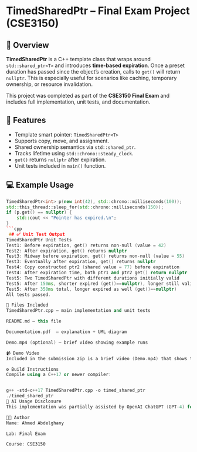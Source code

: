 # TimedSharedPtr – Final Exam Project (CSE3150)

## 🧠 Overview

**TimedSharedPtr** is a C++ template class that wraps around `std::shared_ptr<T>` and introduces **time-based expiration**. Once a preset duration has passed since the object’s creation, calls to `get()` will return `nullptr`. This is especially useful for scenarios like caching, temporary ownership, or resource invalidation.

This project was completed as part of the **CSE3150 Final Exam** and includes full implementation, unit tests, and documentation.

## 🔧 Features

- Template smart pointer: `TimedSharedPtr<T>`
- Supports copy, move, and assignment.
- Shared ownership semantics via `std::shared_ptr`.
- Tracks lifetime using `std::chrono::steady_clock`.
- `get()` returns `nullptr` after expiration.
- Unit tests included in `main()` function.

## 💻 Example Usage

```cpp
TimedSharedPtr<int> p(new int(42), std::chrono::milliseconds(100));
std::this_thread::sleep_for(std::chrono::milliseconds(150));
if (p.get() == nullptr) {
    std::cout << "Pointer has expired.\n";
}
```cpp
 ## ✅ Unit Test Output
TimedSharedPtr Unit Tests
Test1: Before expiration, get() returns non-null (value = 42)
Test2: After expiration, get() returns nullptr
Test3: Midway before expiration, get() returns non-null (value = 55)
Test3: Eventually after expiration, get() returns nullptr
Test4: Copy constructed ptr2 (shared value = 77) before expiration
Test4: After expiration time, both ptr1 and ptr2 get() return nullptr
Test5: Two TimedSharedPtr with different durations initially valid
Test5: After 150ms, shorter expired (get()==nullptr), longer still valid
Test5: After 350ms total, longer expired as well (get()==nullptr)
All tests passed.

📁 Files Included
TimedSharedPtr.cpp – main implementation and unit tests

README.md – this file

Documentation.pdf  – explanation + UML diagram

Demo.mp4 (optional) – brief video showing example runs

📹 Demo Video
Included in the submission zip is a brief video (Demo.mp4) that shows the unit tests running, demonstrating expiration behavior in real time.

⚙️ Build Instructions
Compile using a C++17 or newer compiler:


g++ -std=c++17 TimedSharedPtr.cpp -o timed_shared_ptr
./timed_shared_ptr
🤖 AI Usage Disclosure
This implementation was partially assisted by OpenAI ChatGPT (GPT-4) for generating draft code and documentation. All code was critically reviewed, tested, and refined by the student, and additional value was added through independent testing, restructuring, and detailed documentation.

🧑‍🎓 Author
Name: Ahmed Abdelghany

Lab: Final Exam

Course: CSE3150
